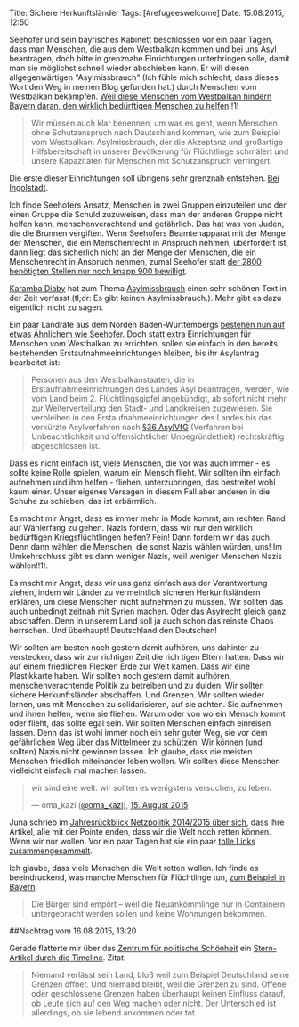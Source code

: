Title: Sichere Herkunftsländer
Tags: [#refugeeswelcome]
Date: 15.08.2015, 12:50

Seehofer und sein bayrisches Kabinett beschlossen vor ein paar Tagen, dass man Menschen, die aus dem Westbalkan kommen und bei uns Asyl beantragen, doch bitte in grenznahe Einrichtungen unterbringen solle, damit man sie möglichst schnell wieder abschieben kann. Er will diesen allgegenwärtigen "Asylmissbrauch" (Ich fühle mich schlecht, dass dieses Wort den Weg in meinen Blog gefunden hat.) durch Menschen vom Westbalkan bekämpfen. [Weil diese Menschen vom Westbalkan hindern Bayern daran, den wirklich bedürftigen Menschen zu helfen](http://www.csu.de/aktuell/meldungen/juli-2015/grundlegende-aenderung-der-asylpolitik/)!!1! 

> Wir müssen auch klar benennen, um was es geht, wenn Menschen ohne Schutzanspruch nach Deutschland kommen, wie zum Beispiel vom Westbalkan: Asylmissbrauch, der die Akzeptanz und großartige Hilfsbereitschaft in unserer Bevölkerung für Flüchtlinge schmälert und unsere Kapazitäten für Menschen mit Schutzanspruch verringert.

Die erste dieser Einrichtungen soll übrigens sehr grenznah entstehen. [Bei Ingolstadt](http://www.openstreetmap.org/node/429972276#map=8/48.460/11.906).

Ich finde Seehofers Ansatz, Menschen in zwei Gruppen einzuteilen und der einen Gruppe die Schuld zuzuweisen, dass man der anderen Gruppe nicht helfen kann, menschenverachtend und gefährlich. Das hat was von Juden, die die Brunnen vergiften. Wenn Seehofers Beamtenapparat mit der Menge der Menschen, die ein Menschenrecht in Anspruch nehmen, überfordert ist, dann liegt das sicherlich nicht an der Menge der Menschen, die ein Menschenrecht in Anspruch nehmen, zumal Seehofer statt [der 2800 benötigten Stellen nur noch knapp 900 bewilligt](http://www.mittelbayerische.de/bayern-nachrichten/csu-im-ton-sanfter-in-der-sache-hart-21705-art1261027.html).

[Karamba Diaby](https://de.wikipedia.org/wiki/Karamba_Diaby) hat zum Thema [Asylmissbrauch](http://www.zeit.de/gesellschaft/zeitgeschehen/2015-08/asylmissbrauch-unwort-asylrecht-fluechtling) einen sehr schönen Text in der Zeit verfasst (tl;dr: Es gibt keinen Asylmissbrauch.). Mehr gibt es dazu eigentlich nicht zu sagen.

Ein paar Landräte aus dem Norden Baden-Württembergs [bestehen nun auf etwas Ähnlichem wie Seehofer](http://www.rheinneckarblog.de/12/asyl-landraete-fordern-schnelle-abschiebung/75189.html). Doch statt extra Einrichtungen für Menschen vom Westbalkan zu errichten, sollen sie einfach in den bereits bestehenden Erstaufnahmeeinrichtungen bleiben, bis ihr Asylantrag bearbeitet ist:

> Personen aus den Westbalkanstaaten, die in Erstaufnahmeeinrichtungen des Landes Asyl beantragen, werden, wie vom Land beim 2. Flüchtlingsgipfel angekündigt, ab sofort nicht mehr zur Weiterverteilung den Stadt- und Landkreisen zugewiesen. Sie verbleiben in den Erstaufnahmeeinrichtungen des Landes bis das verkürzte Asylverfahren nach [§36 AsylVfG](http://www.gesetze-im-internet.de/asylvfg_1992/__36.html) (Verfahren bei Unbeachtlichkeit und offensichtlicher Unbegründetheit) rechtskräftig abgeschlossen ist.

Dass es nicht einfach ist, viele Menschen, die vor was auch immer - es sollte keine Rolle spielen, warum ein Mensch flieht. Wir sollten ihn einfach aufnehmen und ihm helfen - fliehen, unterzubringen, das bestreitet wohl kaum einer. Unser eigenes Versagen in diesem Fall aber anderen in die Schuhe zu schieben, das ist erbärmlich.

Es macht mir Angst, dass es immer mehr in Mode kommt, am rechten Rand auf Wählerfang zu gehen. Nazis fordern, dass wir nur den wirklich bedürftigen Kriegsflüchtlingen helfen? Fein! Dann fordern wir das auch. Denn dann wählen die Menschen, die sonst Nazis wählen würden, uns! Im Umkehrschluss gibt es dann weniger Nazis, weil weniger Menschen Nazis wählen!!1!.

Es macht mir Angst, dass wir uns ganz einfach aus der Verantwortung ziehen, indem wir Länder zu vermeintlich sicheren Herkunftsländern erklären, um diese Menschen nicht aufnehmen zu müssen. Wir sollten das auch unbedingt zeitnah mit Syrien machen. Oder das Asylrecht gleich ganz abschaffen. Denn in unserem Land soll ja auch schon das reinste Chaos herrschen. Und überhaupt! Deutschland den Deutschen!

Wir sollten am besten noch gestern damit aufhören, uns dahinter zu verstecken, dass wir zur richtigen Zeit die rich tigen Eltern hatten. Dass wir auf einem friedlichen Flecken Erde zur Welt kamen. Dass wir eine Plastikkarte haben. Wir sollten noch gestern damit aufhören, menschenverachtende Politik zu betreiben und zu dulden. Wir sollten sichere Herkunftsländer abschaffen. Und Grenzen. Wir sollten wieder lernen, uns mit Menschen zu solidarisieren, auf sie achten. Sie aufnehmen und ihnen helfen, wenn sie fliehen. Warum oder von wo ein Mensch kommt oder flieht, das sollte egal sein. Wir sollten Menschen einfach einreisen lassen. Denn das ist wohl immer noch ein sehr guter Weg, sie vor dem gefährlichen Weg über das Mittelmeer zu schützen. Wir können (und sollten) Nazis nicht gewinnen lassen. Ich glaube, dass die meisten Menschen friedlich miteinander leben wollen. Wir sollten diese Menschen vielleicht einfach mal machen lassen.

> wir sind eine welt. wir sollten es wenigstens versuchen, zu leben.
>
> — oma_kazi ([@oma_kazi](https://twitter.com/oma_kazi/)), [15. August 2015](https://twitter.com/oma_kazi/status/632511251810283520)

Juna schrieb im [Jahresrückblick Netzpolitik 2014/2015 über sich](http://irights.info/artikel/keine-panik/24782), dass ihre Artikel, alle mit der Pointe enden, dass wir die Welt noch retten können. Wenn wir nur wollen. Vor ein paar Tagen hat sie ein paar [tolle Links zusammengesammelt](http://www.junaimnetz.de/was-die-anderen-sagen).

Ich glaube, dass viele Menschen die Welt retten wollen. Ich finde es beeindruckend, was manche Menschen für Flüchtlinge tun, [zum Beispiel in Bayern](http://www.zeit.de/gesellschaft/zeitgeschehen/2015-07/fluechtlinge-bayern-hilfe-ehrenamt-kirche):

> Die Bürger sind empört – weil die Neuankömmlinge nur in Containern untergebracht werden sollen und keine Wohnungen bekommen.

##Nachtrag vom 16.08.2015, 13:20

Gerade flatterte mir über das [Zentrum für politische Schönheit](http://www.politicalbeauty.de) ein [Stern-Artikel durch die Timeline](http://www.stern.de/politik/ausland/migrationsforscher-im-stern-interview-machen-wir-die-grenzen-auf--die-menschen-kommen-sowieso-6382346.html). Zitat:

> Niemand verlässt sein Land, bloß weil zum Beispiel Deutschland seine Grenzen öffnet. Und niemand bleibt, weil die Grenzen zu sind. Offene oder geschlossene Grenzen haben überhaupt keinen Einfluss darauf, ob Leute sich auf den Weg machen oder nicht. Der Unterschied ist allerdings, ob sie lebend ankommen oder tot.
